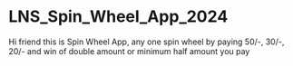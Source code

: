 # LNS_Spin_Wheel_App_2024
Hi friend this is Spin Wheel App, any one spin wheel by paying 50/-, 30/-, 20/- and win of double amount or minimum half amount you pay
